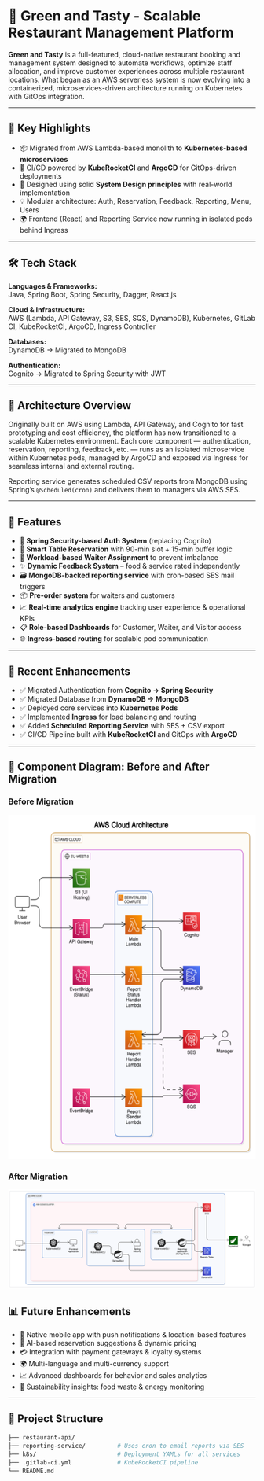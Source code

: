 # 🌱 Green and Tasty - Scalable Restaurant Management Platform

**Green and Tasty** is a full-featured, cloud-native restaurant booking and management system designed to automate workflows, optimize staff allocation, and improve customer experiences across multiple restaurant locations. What began as an AWS serverless system is now evolving into a containerized, microservices-driven architecture running on Kubernetes with GitOps integration.

---

## 🚀 Key Highlights

- 📦 Migrated from AWS Lambda-based monolith to **Kubernetes-based microservices**
- 🔄 CI/CD powered by **KubeRocketCI** and **ArgoCD** for GitOps-driven deployments
- 🧠 Designed using solid **System Design principles** with real-world implementation
- 💡 Modular architecture: Auth, Reservation, Feedback, Reporting, Menu, Users
- 🌍 Frontend (React) and Reporting Service now running in isolated pods behind Ingress

---

## 🛠️ Tech Stack

**Languages & Frameworks:**  
Java, Spring Boot, Spring Security, Dagger, React.js

**Cloud & Infrastructure:**  
AWS (Lambda, API Gateway, S3, SES, SQS, DynamoDB), Kubernetes, GitLab CI, KubeRocketCI, ArgoCD, Ingress Controller

**Databases:**  
DynamoDB → Migrated to MongoDB

**Authentication:**  
Cognito → Migrated to Spring Security with JWT

---

## 📐 Architecture Overview

Originally built on AWS using Lambda, API Gateway, and Cognito for fast prototyping and cost efficiency, the platform has now transitioned to a scalable Kubernetes environment. Each core component — authentication, reservation, reporting, feedback, etc. — runs as an isolated microservice within Kubernetes pods, managed by ArgoCD and exposed via Ingress for seamless internal and external routing.

Reporting service generates scheduled CSV reports from MongoDB using Spring’s `@Scheduled(cron)` and delivers them to managers via AWS SES.

---

## 🔑 Features

- 🔐 **Spring Security-based Auth System** (replacing Cognito)
- 🧾 **Smart Table Reservation** with 90-min slot + 15-min buffer logic
- 🤖 **Workload-based Waiter Assignment** to prevent imbalance
- ✨ **Dynamic Feedback System** – food & service rated independently
- 🗃️ **MongoDB-backed reporting service** with cron-based SES mail triggers
- 📦 **Pre-order system** for waiters and customers
- 📈 **Real-time analytics engine** tracking user experience & operational KPIs
- 📋 **Role-based Dashboards** for Customer, Waiter, and Visitor access
- 🌐 **Ingress-based routing** for scalable pod communication

---

## 🔄 Recent Enhancements

- ✅ Migrated Authentication from **Cognito → Spring Security**
- ✅ Migrated Database from **DynamoDB → MongoDB**
- ✅ Deployed core services into **Kubernetes Pods**
- ✅ Implemented **Ingress** for load balancing and routing
- ✅ Added **Scheduled Reporting Service** with SES + CSV export
- ✅ CI/CD Pipeline built with **KubeRocketCI** and GitOps with **ArgoCD**

---
## 📐 Component Diagram: Before and After Migration

### **Before Migration**
<img src="before.png" alt="Before Migration Diagram" width="600" height="700" />

### **After Migration**
![After Migration Diagram](after.png)

## 📊 Future Enhancements

- 📱 Native mobile app with push notifications & location-based features  
- 🧠 AI-based reservation suggestions & dynamic pricing  
- 💳 Integration with payment gateways & loyalty systems  
- 🌍 Multi-language and multi-currency support  
- 📈 Advanced dashboards for behavior and sales analytics  
- 🌱 Sustainability insights: food waste & energy monitoring

---

## 📁 Project Structure

```bash
├── restaurant-api/
├── reporting-service/         # Uses cron to email reports via SES
├── k8s/                       # Deployment YAMLs for all services
├── .gitlab-ci.yml             # KubeRocketCI pipeline
└── README.md
